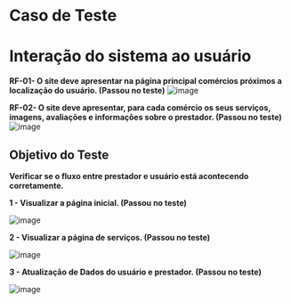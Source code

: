 # Caso de Teste
# Interação do sistema ao usuário

**RF-01- O site deve apresentar na página principal comércios próximos a localização do usuário. (Passou no teste)**
![image](https://user-images.githubusercontent.com/81397467/174687458-22011f1e-b3a6-4d80-80fa-c5efcb55e8f8.png)

**RF-02- O site deve apresentar, para cada comércio os seus serviços, imagens, avaliações e informações sobre o prestador. (Passou no teste)**
![image](https://user-images.githubusercontent.com/81397467/174687685-5cd7d4c0-4855-4661-85e0-76e13994f0e1.png)


## Objetivo do Teste
**Verificar se o fluxo entre prestador e usuário está acontecendo corretamente.**

**1 - Visualizar a página inicial. (Passou no teste)** 

![image](https://user-images.githubusercontent.com/81397467/174687935-9771df8b-3756-42ea-b011-0b9f38678892.png)


**2 - Visualizar a página de serviços. (Passou no teste)**

![image](https://user-images.githubusercontent.com/81397467/174688045-181ae49e-26cf-4976-9263-ab3a915a53d8.png)

**3 - Atualização de Dados do usuário e prestador. (Passou no teste)**

![image](https://user-images.githubusercontent.com/81397467/174688685-303ac569-994b-4bcf-9aa4-ac91ebe5930d.png)
